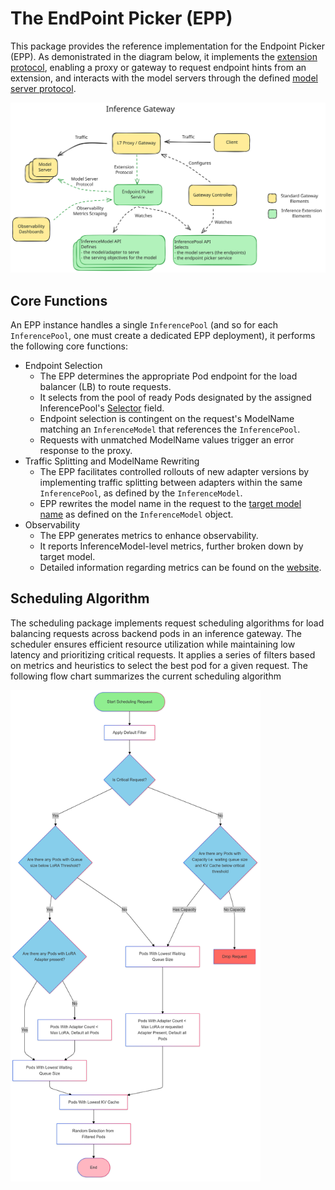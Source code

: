 # The EndPoint Picker (EPP)
This package provides the reference implementation for the Endpoint Picker (EPP). As demonistrated in the diagram below, it implements the [extension protocol](../../docs/proposals/004-endpoint-picker-protocol), enabling a proxy or gateway to request endpoint hints from an extension, and interacts with the model servers through the defined [model server protocol](../..//docs/proposals/003-model-server-protocol).

![Architecture Diagram](../../docs/endpoint-picker.svg)


## Core Functions

An EPP instance handles a single `InferencePool` (and so for each `InferencePool`, one must create a dedicated EPP deployment), it performs the following core functions:

- Endpoint Selection
  - The EPP determines the appropriate Pod endpoint for the load balancer (LB) to route requests.
  - It selects from the pool of ready Pods designated by the assigned InferencePool's [Selector](https://github.com/kubernetes-sigs/gateway-api-inference-extension/blob/7e3cd457cdcd01339b65861c8e472cf27e6b6e80/api/v1alpha1/inferencepool_types.go#L53) field.
  - Endpoint selection is contingent on the request's ModelName matching an `InferenceModel` that references the `InferencePool`.
  - Requests with unmatched ModelName values trigger an error response to the proxy.
- Traffic Splitting and ModelName Rewriting
  - The EPP facilitates controlled rollouts of new adapter versions by implementing traffic splitting between adapters within the same `InferencePool`, as defined by the `InferenceModel`.
  - EPP rewrites the model name in the request to the [target model name](https://github.com/kubernetes-sigs/gateway-api-inference-extension/blob/7e3cd457cdcd01339b65861c8e472cf27e6b6e80/api/v1alpha1/inferencemodel_types.go#L161) as defined on the `InferenceModel` object.
- Observability
  - The EPP generates metrics to enhance observability.
  - It reports InferenceModel-level metrics, further broken down by target model.
  - Detailed information regarding metrics can be found on the [website](https://gateway-api-inference-extension.sigs.k8s.io/guides/metrics/).


## Scheduling Algorithm 
The scheduling package implements request scheduling algorithms for load balancing requests across backend pods in an inference gateway. The scheduler ensures efficient resource utilization while maintaining low latency and prioritizing critical requests. It applies a series of filters based on metrics and heuristics to select the best pod for a given request. The following flow chart summarizes the current scheduling algorithm

<img src="../../docs/scheduler-flowchart.png" alt="Scheduling Algorithm" width="400" />

